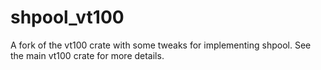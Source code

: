 # shpool_vt100

A fork of the vt100 crate with some tweaks for implementing
shpool. See the main vt100 crate for more details.
